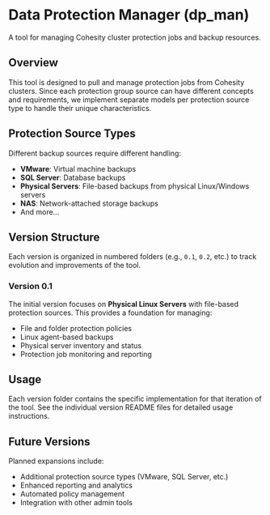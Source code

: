 # Data Protection Manager (dp_man)

A tool for managing Cohesity cluster protection jobs and backup resources.

## Overview

This tool is designed to pull and manage protection jobs from Cohesity clusters. Since each protection group source can have different concepts and requirements, we implement separate models per protection source type to handle their unique characteristics.

## Protection Source Types

Different backup sources require different handling:
- **VMware**: Virtual machine backups
- **SQL Server**: Database backups  
- **Physical Servers**: File-based backups from physical Linux/Windows servers
- **NAS**: Network-attached storage backups
- And more...

## Version Structure

Each version is organized in numbered folders (e.g., `0.1`, `0.2`, etc.) to track evolution and improvements of the tool.

### Version 0.1

The initial version focuses on **Physical Linux Servers** with file-based protection sources. This provides a foundation for managing:
- File and folder protection policies
- Linux agent-based backups
- Physical server inventory and status
- Protection job monitoring and reporting

## Usage

Each version folder contains the specific implementation for that iteration of the tool. See the individual version README files for detailed usage instructions.

## Future Versions

Planned expansions include:
- Additional protection source types (VMware, SQL Server, etc.)
- Enhanced reporting and analytics
- Automated policy management
- Integration with other admin tools 